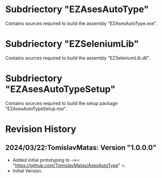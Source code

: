 # Subdriectory "EZAsesAutoType" 
Contains sources required to build the assembly "EZAsesAutoType.exe".

# Subdriectory "EZSeleniumLib"
Contains sources required to build the assembly "EZSeleniumLib.dll".

# Subdriectory "EZAsesAutoTypeSetup"
Contains sources required to build the setup package "EZAsesAutoTypeSetup.msi".

# Revision History
## 2024/03/22:TomislavMatas: Version "1.0.0.0"
* Added initial prototyping to -->< "https://github.com/TomislavMatas/AsesAutoType" >.
* Initial Version.
